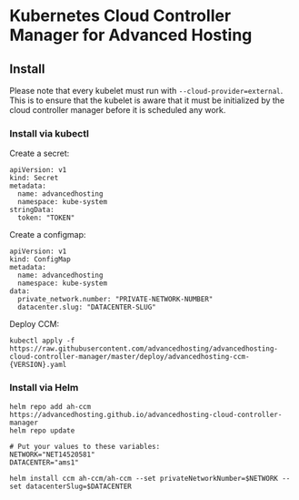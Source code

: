 # Kubernetes Cloud Controller Manager for Advanced Hosting


## Install
Please note that every kubelet must run with `--cloud-provider=external`. This is to ensure that the kubelet is aware that it must be initialized by the cloud controller manager before it is scheduled any work.

### Install via kubectl

Create a secret:
```
apiVersion: v1
kind: Secret
metadata:
  name: advancedhosting
  namespace: kube-system
stringData:
  token: "TOKEN"
```

Create a configmap:
```
apiVersion: v1
kind: ConfigMap
metadata:
  name: advancedhosting
  namespace: kube-system
data:
  private_network.number: "PRIVATE-NETWORK-NUMBER"
  datacenter.slug: "DATACENTER-SLUG"
```
Deploy CCM:
```
kubectl apply -f https://raw.githubusercontent.com/advancedhosting/advancedhosting-cloud-controller-manager/master/deploy/advancedhosting-ccm-{VERSION}.yaml
```

### Install via Helm
```
helm repo add ah-ccm https://advancedhosting.github.io/advancedhosting-cloud-controller-manager
helm repo update

# Put your values to these variables:
NETWORK="NET14520581"
DATACENTER="ams1"

helm install ccm ah-ccm/ah-ccm --set privateNetworkNumber=$NETWORK --set datacenterSlug=$DATACENTER
```